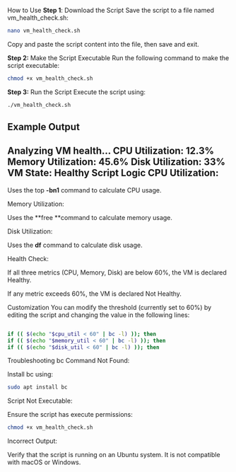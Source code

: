 How to Use
**Step 1**: Download the Script
Save the script to a file named vm_health_check.sh:



```bash
nano vm_health_check.sh
```

Copy and paste the script content into the file, then save and exit.

**Step 2:** Make the Script Executable
Run the following command to make the script executable:


```bash
chmod +x vm_health_check.sh
```

**Step 3:** Run the Script
Execute the script using:



```bash
./vm_health_check.sh
```

Example Output
------------------------------
Analyzing VM health...
CPU Utilization: 12.3%
Memory Utilization: 45.6%
Disk Utilization: 33%
VM State: Healthy
Script Logic
CPU Utilization:
-------------------------------

Uses the top **-bn1** command to calculate CPU usage.

Memory Utilization:

Uses the **free **command to calculate memory usage.

Disk Utilization:

Uses the **df** command to calculate disk usage.

Health Check:

If all three metrics (CPU, Memory, Disk) are below 60%, the VM is declared Healthy.

If any metric exceeds 60%, the VM is declared Not Healthy.

Customization
You can modify the threshold (currently set to 60%) by editing the script and changing the value in the following lines:

```bash

if (( $(echo "$cpu_util < 60" | bc -l) )); then
if (( $(echo "$memory_util < 60" | bc -l) )); then
if (( $(echo "$disk_util < 60" | bc -l) )); then
```
Troubleshooting
bc Command Not Found:

Install bc using:


```bash
sudo apt install bc
```
Script Not Executable:

Ensure the script has execute permissions:


```bash
chmod +x vm_health_check.sh
```
Incorrect Output:

Verify that the script is running on an Ubuntu system. It is not compatible with macOS or Windows.